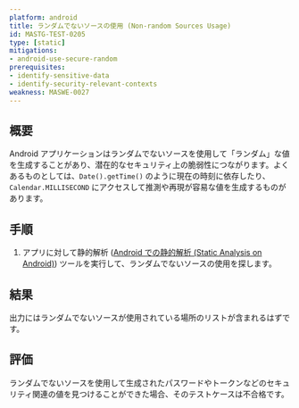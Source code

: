 ```yaml
---
platform: android
title: ランダムでないソースの使用 (Non-random Sources Usage)
id: MASTG-TEST-0205
type: [static]
mitigations:
- android-use-secure-random
prerequisites:
- identify-sensitive-data
- identify-security-relevant-contexts
weakness: MASWE-0027
---
```


## 概要

Android アプリケーションはランダムでないソースを使用して「ランダム」な値を生成することがあり、潜在的なセキュリティ上の脆弱性につながります。よくあるものとしては、`Date().getTime()` のように現在の時刻に依存したり、`Calendar.MILLISECOND` にアクセスして推測や再現が容易な値を生成するものがあります。

## 手順

1. アプリに対して静的解析 ([Android での静的解析 (Static Analysis on Android)](../../techniques/android/MASTG-TECH-0014.md)) ツールを実行して、ランダムでないソースの使用を探します。

## 結果

出力にはランダムでないソースが使用されている場所のリストが含まれるはずです。

## 評価

ランダムでないソースを使用して生成されたパスワードやトークンなどのセキュリティ関連の値を見つけることができた場合、そのテストケースは不合格です。
